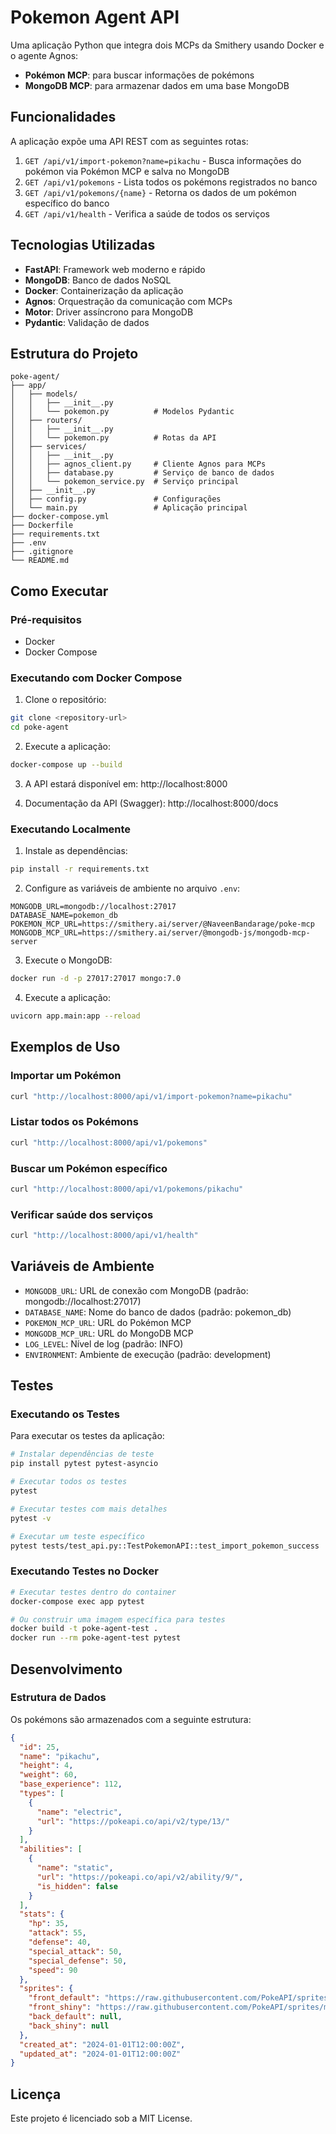 # Pokemon Agent API

Uma aplicação Python que integra dois MCPs da Smithery usando Docker e o agente Agnos:
- **Pokémon MCP**: para buscar informações de pokémons
- **MongoDB MCP**: para armazenar dados em uma base MongoDB

## Funcionalidades

A aplicação expõe uma API REST com as seguintes rotas:

1. `GET /api/v1/import-pokemon?name=pikachu` - Busca informações do pokémon via Pokémon MCP e salva no MongoDB
2. `GET /api/v1/pokemons` - Lista todos os pokémons registrados no banco
3. `GET /api/v1/pokemons/{name}` - Retorna os dados de um pokémon específico do banco
4. `GET /api/v1/health` - Verifica a saúde de todos os serviços

## Tecnologias Utilizadas

- **FastAPI**: Framework web moderno e rápido
- **MongoDB**: Banco de dados NoSQL
- **Docker**: Containerização da aplicação
- **Agnos**: Orquestração da comunicação com MCPs
- **Motor**: Driver assíncrono para MongoDB
- **Pydantic**: Validação de dados

## Estrutura do Projeto

```
poke-agent/
├── app/
│   ├── models/
│   │   ├── __init__.py
│   │   └── pokemon.py          # Modelos Pydantic
│   ├── routers/
│   │   ├── __init__.py
│   │   └── pokemon.py          # Rotas da API
│   ├── services/
│   │   ├── __init__.py
│   │   ├── agnos_client.py     # Cliente Agnos para MCPs
│   │   ├── database.py         # Serviço de banco de dados
│   │   └── pokemon_service.py  # Serviço principal
│   ├── __init__.py
│   ├── config.py               # Configurações
│   └── main.py                 # Aplicação principal
├── docker-compose.yml
├── Dockerfile
├── requirements.txt
├── .env
├── .gitignore
└── README.md
```

## Como Executar

### Pré-requisitos

- Docker
- Docker Compose

### Executando com Docker Compose

1. Clone o repositório:
```bash
git clone <repository-url>
cd poke-agent
```

2. Execute a aplicação:
```bash
docker-compose up --build
```

3. A API estará disponível em: http://localhost:8000

4. Documentação da API (Swagger): http://localhost:8000/docs

### Executando Localmente

1. Instale as dependências:
```bash
pip install -r requirements.txt
```

2. Configure as variáveis de ambiente no arquivo `.env`:
```
MONGODB_URL=mongodb://localhost:27017
DATABASE_NAME=pokemon_db
POKEMON_MCP_URL=https://smithery.ai/server/@NaveenBandarage/poke-mcp
MONGODB_MCP_URL=https://smithery.ai/server/@mongodb-js/mongodb-mcp-server
```

3. Execute o MongoDB:
```bash
docker run -d -p 27017:27017 mongo:7.0
```

4. Execute a aplicação:
```bash
uvicorn app.main:app --reload
```

## Exemplos de Uso

### Importar um Pokémon
```bash
curl "http://localhost:8000/api/v1/import-pokemon?name=pikachu"
```

### Listar todos os Pokémons
```bash
curl "http://localhost:8000/api/v1/pokemons"
```

### Buscar um Pokémon específico
```bash
curl "http://localhost:8000/api/v1/pokemons/pikachu"
```

### Verificar saúde dos serviços
```bash
curl "http://localhost:8000/api/v1/health"
```

## Variáveis de Ambiente

- `MONGODB_URL`: URL de conexão com MongoDB (padrão: mongodb://localhost:27017)
- `DATABASE_NAME`: Nome do banco de dados (padrão: pokemon_db)
- `POKEMON_MCP_URL`: URL do Pokémon MCP
- `MONGODB_MCP_URL`: URL do MongoDB MCP
- `LOG_LEVEL`: Nível de log (padrão: INFO)
- `ENVIRONMENT`: Ambiente de execução (padrão: development)

## Testes

### Executando os Testes

Para executar os testes da aplicação:

```bash
# Instalar dependências de teste
pip install pytest pytest-asyncio

# Executar todos os testes
pytest

# Executar testes com mais detalhes
pytest -v

# Executar um teste específico
pytest tests/test_api.py::TestPokemonAPI::test_import_pokemon_success
```

### Executando Testes no Docker

```bash
# Executar testes dentro do container
docker-compose exec app pytest

# Ou construir uma imagem específica para testes
docker build -t poke-agent-test .
docker run --rm poke-agent-test pytest
```

## Desenvolvimento

### Estrutura de Dados

Os pokémons são armazenados com a seguinte estrutura:

```json
{
  "id": 25,
  "name": "pikachu",
  "height": 4,
  "weight": 60,
  "base_experience": 112,
  "types": [
    {
      "name": "electric",
      "url": "https://pokeapi.co/api/v2/type/13/"
    }
  ],
  "abilities": [
    {
      "name": "static",
      "url": "https://pokeapi.co/api/v2/ability/9/",
      "is_hidden": false
    }
  ],
  "stats": {
    "hp": 35,
    "attack": 55,
    "defense": 40,
    "special_attack": 50,
    "special_defense": 50,
    "speed": 90
  },
  "sprites": {
    "front_default": "https://raw.githubusercontent.com/PokeAPI/sprites/master/sprites/pokemon/25.png",
    "front_shiny": "https://raw.githubusercontent.com/PokeAPI/sprites/master/sprites/pokemon/shiny/25.png",
    "back_default": null,
    "back_shiny": null
  },
  "created_at": "2024-01-01T12:00:00Z",
  "updated_at": "2024-01-01T12:00:00Z"
}
```

## Licença

Este projeto é licenciado sob a MIT License.
